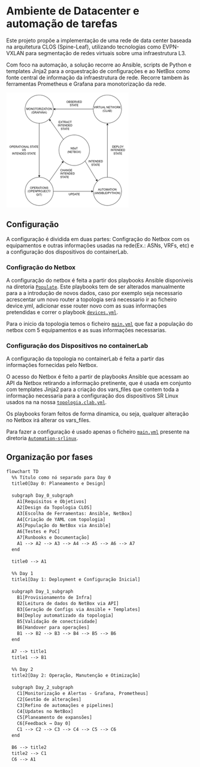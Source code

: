 # Ambiente de Datacenter e automação de tarefas

Este projeto propõe a implementação de uma rede de data center baseada na arquitetura CLOS (Spine-Leaf), utilizando tecnologias como EVPN-VXLAN para segmentação de redes virtuais sobre uma infraestrutura L3.

Com foco na automação, a solução recorre ao Ansible, scripts de Python e templates Jinja2 para a orquestração de configurações e ao NetBox como fonte central de informação da infraestrutura de rede. Recorre tambem às ferramentas Prometheus e Grafana para monotorização da rede.

![](integraçãodeferramentas.png)

## Configuração

A configuração é dividida em duas partes: Configração do Netbox com os equipamentos e outras informações usadas na rede(Ex.: ASNs, VRFs, etc) e a configuração dos dispositivos do containerLab.

###  Configração do Netbox

A configuração do netbox é feita a partir dos playbooks Ansible disponiveis na diretoria [`Populate`](/Populate). Este playbooks tem de ser alterados manualmente para a a introdução de novos dados, caso por exemplo seja necessario acrescentar um novo router a topologia será necessario ir ao ficheiro device.yml, adicionar esse router novo com as suas informações pretendidas e correr o playbook [`devices.yml`](/Populate/devices.yml).

Para o inicio da topologia temos o ficheiro [`main.yml`](/Populate/main.yml) que faz a população do netbox com 5 equipamentos e as suas informações necessarias.

### Configuração dos Dispositivos no containerLab

A configuração da topologia no containerLab é feita a partir das informações fornecidas pelo Netbox.

O acesso do Netbox é feito a partir de playbooks Ansible que acessam ao API da Netbox retirando a informação pretinente, que é usada em conjunto com templates Jinja2 para a criação dos vars_files que contem toda a informação necessaria para a configuração dos dispositivos SR Linux usados na na nossa [`topologia.clab.yml`](topologia.clab.yml).

Os playbooks foram feitos de forma dinamica, ou seja, qualquer alteração no Netbox irá alterar os vars_files.

Para fazer a configuração é usado apenas o ficheiro [`main.yml`](/Automation-srlinux/main.yml) presente na diretoria [`Automation-srlinux`](/Automation-srlinux).

## Organização por fases

```mermaid
flowchart TD
  %% Título como nó separado para Day 0
  title0[Day 0: Planeamento e Design]

  subgraph Day_0_subgraph
    A1[Requisitos e Objetivos]
    A2[Design da Topologia CLOS]
    A3[Escolha de Ferramentas: Ansible, NetBox]
    A4[Criação de YAML com topologia]
    A5[População do NetBox via Ansible]
    A6[Testes e PoC]
    A7[Runbooks e Documentação]
    A1 --> A2 --> A3 --> A4 --> A5 --> A6 --> A7
  end

  title0 --> A1

  %% Day 1
  title1[Day 1: Deployment e Configuração Inicial]

  subgraph Day_1_subgraph
    B1[Provisionamento de Infra]
    B2[Leitura de dados do NetBox via API]
    B3[Geração de Configs via Ansible + Templates]
    B4[Deploy automatizado da topologia]
    B5[Validação de conectividade]
    B6[Handover para operações]
    B1 --> B2 --> B3 --> B4 --> B5 --> B6
  end

  A7 --> title1
  title1 --> B1

  %% Day 2
  title2[Day 2: Operação, Manutenção e Otimização]

  subgraph Day_2_subgraph
    C1[Monitorização e Alertas - Grafana, Prometheus]
    C2[Gestão de alterações]
    C3[Refino de automações e pipelines]
    C4[Updates no NetBox]
    C5[Planeamento de expansões]
    C6[Feedback → Day 0]
    C1 --> C2 --> C3 --> C4 --> C5 --> C6
  end

  B6 --> title2
  title2 --> C1
  C6 --> A1

```


